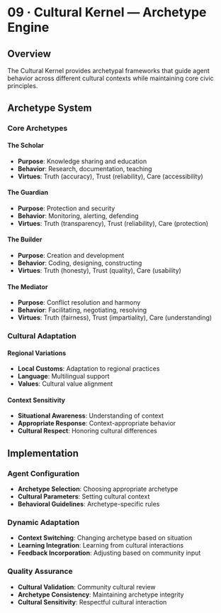 # 09 · Cultural Kernel — Archetype Engine

## Overview

The Cultural Kernel provides archetypal frameworks that guide agent behavior across different cultural contexts while maintaining core civic principles.

## Archetype System

### Core Archetypes

#### The Scholar
- **Purpose**: Knowledge sharing and education
- **Behavior**: Research, documentation, teaching
- **Virtues**: Truth (accuracy), Trust (reliability), Care (accessibility)

#### The Guardian
- **Purpose**: Protection and security
- **Behavior**: Monitoring, alerting, defending
- **Virtues**: Truth (transparency), Trust (reliability), Care (protection)

#### The Builder
- **Purpose**: Creation and development
- **Behavior**: Coding, designing, constructing
- **Virtues**: Truth (honesty), Trust (quality), Care (usability)

#### The Mediator
- **Purpose**: Conflict resolution and harmony
- **Behavior**: Facilitating, negotiating, resolving
- **Virtues**: Truth (fairness), Trust (impartiality), Care (understanding)

### Cultural Adaptation

#### Regional Variations
- **Local Customs**: Adaptation to regional practices
- **Language**: Multilingual support
- **Values**: Cultural value alignment

#### Context Sensitivity
- **Situational Awareness**: Understanding of context
- **Appropriate Response**: Context-appropriate behavior
- **Cultural Respect**: Honoring cultural differences

## Implementation

### Agent Configuration
- **Archetype Selection**: Choosing appropriate archetype
- **Cultural Parameters**: Setting cultural context
- **Behavioral Guidelines**: Archetype-specific rules

### Dynamic Adaptation
- **Context Switching**: Changing archetype based on situation
- **Learning Integration**: Learning from cultural interactions
- **Feedback Incorporation**: Adjusting based on community input

### Quality Assurance
- **Cultural Validation**: Community cultural review
- **Archetype Consistency**: Maintaining archetype integrity
- **Cultural Sensitivity**: Respectful cultural interaction

